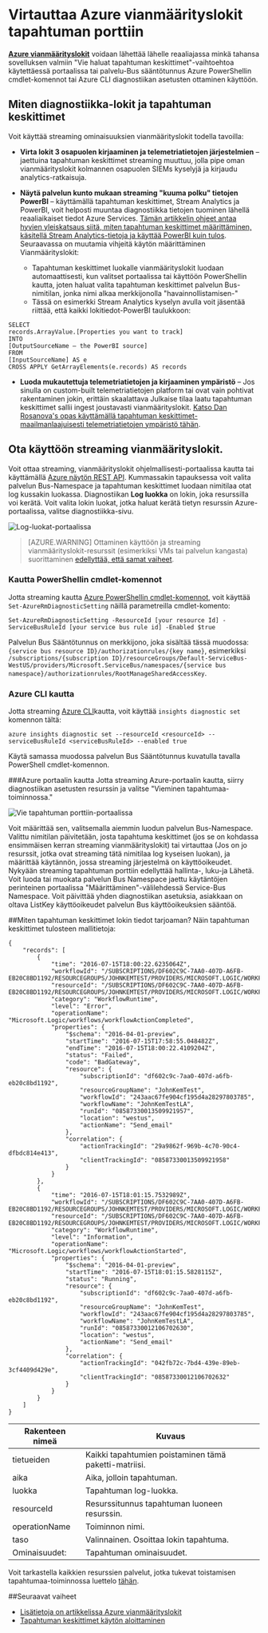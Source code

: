 <properties
    pageTitle="Virtauttaa Azure vianmäärityslokit tapahtuman porttiin | Microsoft Azure"
    description="Opettele virtauttaa Azure vianmäärityslokit tapahtuma-porttiin."
    authors="johnkemnetz"
    manager="rboucher"
    editor=""
    services="monitoring-and-diagnostics"
    documentationCenter="monitoring-and-diagnostics"/>

<tags
    ms.service="monitoring-and-diagnostics"
    ms.workload="na"
    ms.tgt_pltfrm="na"
    ms.devlang="na"
    ms.topic="article"
    ms.date="08/08/2016"
    ms.author="johnkem"/>

# <a name="stream-azure-diagnostic-logs-to-event-hubs"></a>Virtauttaa Azure vianmäärityslokit tapahtuman porttiin

**[Azure vianmäärityslokit](monitoring-overview-of-diagnostic-logs.md)** voidaan lähettää lähelle reaaliajassa minkä tahansa sovelluksen valmiin "Vie haluat tapahtuman keskittimet"-vaihtoehtoa käytettäessä portaalissa tai palvelu-Bus sääntötunnus Azure PowerShellin cmdlet-komennot tai Azure CLI diagnostiikan asetusten ottaminen käyttöön.

## <a name="what-you-can-do-with-diagnostics-logs-and-event-hubs"></a>Miten diagnostiikka-lokit ja tapahtuman keskittimet
Voit käyttää streaming ominaisuuksien vianmäärityslokit todella tavoilla:

- **Virta lokit 3 osapuolen kirjaaminen ja telemetriatietojen järjestelmien** – jaettuina tapahtuman keskittimet streaming muuttuu, jolla pipe oman vianmäärityslokit kolmannen osapuolen SIEMs kyselyjä ja kirjaudu analytics-ratkaisuja.

- **Näytä palvelun kunto mukaan streaming "kuuma polku" tietojen PowerBI** – käyttämällä tapahtuman keskittimet, Stream Analytics ja PowerBI, voit helposti muuntaa diagnostiikka tietojen tuominen lähellä reaaliaikaiset tiedot Azure Services. [Tämän artikkelin ohjeet antaa hyvien yleiskatsaus siitä, miten tapahtuman keskittimet määrittäminen, käsitellä Stream Analytics-tietoja ja käyttää PowerBI kuin tulos](../stream-analytics/stream-analytics-power-bi-dashboard.md). Seuraavassa on muutamia vihjeitä käytön määrittäminen Vianmäärityslokit:
    - Tapahtuman keskittimet luokalle vianmäärityslokit luodaan automaattisesti, kun valitset portaalissa tai käyttöön PowerShellin kautta, joten haluat valita tapahtuman keskittimet palvelun Bus-nimitilan, jonka nimi alkaa merkkijonolla "havainnollistamisen-"
    - Tässä on esimerkki Stream Analytics kyselyn avulla voit jäsentää riittää, että kaikki lokitiedot-PowerBI taulukkoon:

```
SELECT
records.ArrayValue.[Properties you want to track]
INTO
[OutputSourceName – the PowerBI source]
FROM
[InputSourceName] AS e
CROSS APPLY GetArrayElements(e.records) AS records
```

- **Luoda mukautettuja telemetriatietojen ja kirjaaminen ympäristö** – Jos sinulla on custom-built telemetriatietojen platform tai ovat vain pohtivat rakentaminen jokin, erittäin skaalattava Julkaise tilaa laatu tapahtuman keskittimet sallii ingest joustavasti vianmäärityslokit. [Katso Dan Rosanova's opas käyttämällä tapahtuman keskittimet-maailmanlaajuisesti telemetriatietojen ympäristö tähän](https://azure.microsoft.com/documentation/videos/build-2015-designing-and-sizing-a-global-scale-telemetry-platform-on-azure-event-Hubs/).

## <a name="enable-streaming-of-diagnostic-logs"></a>Ota käyttöön streaming vianmäärityslokit.
Voit ottaa streaming, vianmäärityslokit ohjelmallisesti-portaalissa kautta tai käyttämällä [Azure näytön REST API](https://msdn.microsoft.com/library/azure/dn931943.aspx). Kummassakin tapauksessa voit valita palvelun Bus-Namespace ja tapahtuman keskittimet luodaan nimitilaa otat log kussakin luokassa. Diagnostiikan **Log luokka** on lokin, joka resurssilla voi kerätä. Voit valita lokin luokat, jotka haluat kerätä tietyn resurssin Azure-portaalissa, valitse diagnostiikka-sivu.

![Log-luokat-portaalissa](./media/monitoring-stream-diagnostic-logs-to-event-hubs/log-categories.png)

> [AZURE.WARNING] Ottaminen käyttöön ja streaming vianmäärityslokit-resurssit (esimerkiksi VMs tai palvelun kangasta) suorittaminen [edellyttää, että samat vaiheet](../event-hubs/event-hubs-streaming-azure-diags-data.md).

### <a name="via-powershell-cmdlets"></a>Kautta PowerShellin cmdlet-komennot
Jotta streaming kautta [Azure PowerShellin cmdlet-komennot](insights-powershell-samples.md), voit käyttää `Set-AzureRmDiagnosticSetting` näillä parametreilla cmdlet-komento:

```
Set-AzureRmDiagnosticSetting -ResourceId [your resource Id] -ServiceBusRuleId [your service bus rule id] -Enabled $true
```

Palvelun Bus Sääntötunnus on merkkijono, joka sisältää tässä muodossa: `{service bus resource ID}/authorizationrules/{key name}`, esimerkiksi `/subscriptions/{subscription ID}/resourceGroups/Default-ServiceBus-WestUS/providers/Microsoft.ServiceBus/namespaces/{service bus namespace}/authorizationrules/RootManageSharedAccessKey`.


### <a name="via-azure-cli"></a>Azure CLI kautta
Jotta streaming [Azure CLI](insights-cli-samples.md)kautta, voit käyttää `insights diagnostic set` komennon tältä:

```
azure insights diagnostic set --resourceId <resourceId> --serviceBusRuleId <serviceBusRuleId> --enabled true
```

Käytä samassa muodossa palvelun Bus Sääntötunnus kuvatulla tavalla PowerShell cmdlet-komennon.

###<a name="via-azure-portal"></a>Azure portaalin kautta
Jotta streaming Azure-portaalin kautta, siirry diagnostiikan asetusten resurssin ja valitse "Vieminen tapahtumaa-toiminnossa."

![Vie tapahtuman porttiin-portaalissa](./media/monitoring-stream-diagnostic-logs-to-event-hubs/portal-export.png)

Voit määrittää sen, valitsemalla aiemmin luodun palvelun Bus-Namespace. Valittu nimitilan päivitetään, josta tapahtuma keskittimet (jos se on kohdassa ensimmäisen kerran streaming vianmäärityslokit) tai virtauttaa (Jos on jo resurssit, jotka ovat streaming tätä nimitilaa log kyseisen luokan), ja määrittää käytännön, jossa streaming järjestelmä on käyttöoikeudet. Nykyään streaming tapahtuman porttiin edellyttää hallinta-, luku-ja Lähetä. Voit luoda tai muokata palvelun Bus Namespace jaettu käytäntöjen perinteinen portaalissa "Määrittäminen"-välilehdessä Service-Bus Namespace. Voit päivittää yhden diagnostiikan asetuksia, asiakkaan on oltava ListKey käyttöoikeudet palvelun Bus käyttöoikeuksien sääntöä.

##<a name="how-do-i-consume-the-log-data-from-event-hubs"></a>Miten tapahtuman keskittimet lokin tiedot tarjoaman?
Näin tapahtuman keskittimet tulosteen mallitietoja:

```
{
    "records": [
        {
            "time": "2016-07-15T18:00:22.6235064Z",
            "workflowId": "/SUBSCRIPTIONS/DF602C9C-7AA0-407D-A6FB-EB20C8BD1192/RESOURCEGROUPS/JOHNKEMTEST/PROVIDERS/MICROSOFT.LOGIC/WORKFLOWS/JOHNKEMTESTLA",
            "resourceId": "/SUBSCRIPTIONS/DF602C9C-7AA0-407D-A6FB-EB20C8BD1192/RESOURCEGROUPS/JOHNKEMTEST/PROVIDERS/MICROSOFT.LOGIC/WORKFLOWS/JOHNKEMTESTLA/RUNS/08587330013509921957/ACTIONS/SEND_EMAIL",
            "category": "WorkflowRuntime",
            "level": "Error",
            "operationName": "Microsoft.Logic/workflows/workflowActionCompleted",
            "properties": {
                "$schema": "2016-04-01-preview",
                "startTime": "2016-07-15T17:58:55.048482Z",
                "endTime": "2016-07-15T18:00:22.4109204Z",
                "status": "Failed",
                "code": "BadGateway",
                "resource": {
                    "subscriptionId": "df602c9c-7aa0-407d-a6fb-eb20c8bd1192",
                    "resourceGroupName": "JohnKemTest",
                    "workflowId": "243aac67fe904cf195d4a28297803785",
                    "workflowName": "JohnKemTestLA",
                    "runId": "08587330013509921957",
                    "location": "westus",
                    "actionName": "Send_email"
                },
                "correlation": {
                    "actionTrackingId": "29a9862f-969b-4c70-90c4-dfbdc814e413",
                    "clientTrackingId": "08587330013509921958"
                }
            }
        },
        {
            "time": "2016-07-15T18:01:15.7532989Z",
            "workflowId": "/SUBSCRIPTIONS/DF602C9C-7AA0-407D-A6FB-EB20C8BD1192/RESOURCEGROUPS/JOHNKEMTEST/PROVIDERS/MICROSOFT.LOGIC/WORKFLOWS/JOHNKEMTESTLA",
            "resourceId": "/SUBSCRIPTIONS/DF602C9C-7AA0-407D-A6FB-EB20C8BD1192/RESOURCEGROUPS/JOHNKEMTEST/PROVIDERS/MICROSOFT.LOGIC/WORKFLOWS/JOHNKEMTESTLA/RUNS/08587330012106702630/ACTIONS/SEND_EMAIL",
            "category": "WorkflowRuntime",
            "level": "Information",
            "operationName": "Microsoft.Logic/workflows/workflowActionStarted",
            "properties": {
                "$schema": "2016-04-01-preview",
                "startTime": "2016-07-15T18:01:15.5828115Z",
                "status": "Running",
                "resource": {
                    "subscriptionId": "df602c9c-7aa0-407d-a6fb-eb20c8bd1192",
                    "resourceGroupName": "JohnKemTest",
                    "workflowId": "243aac67fe904cf195d4a28297803785",
                    "workflowName": "JohnKemTestLA",
                    "runId": "08587330012106702630",
                    "location": "westus",
                    "actionName": "Send_email"
                },
                "correlation": {
                    "actionTrackingId": "042fb72c-7bd4-439e-89eb-3cf4409d429e",
                    "clientTrackingId": "08587330012106702632"
                }
            }
        }
    ]
}
```

| Rakenteen nimeä | Kuvaus                                            |
|--------------|--------------------------------------------------------|
|tietueiden       | Kaikki tapahtumien poistaminen tämä paketti-matriisi.            |
|aika          | Aika, jolloin tapahtuman.                      |
|luokka      | Tapahtuman log-luokka.                           |
|resourceId    | Resurssitunnus tapahtuman luoneen resurssin. |
|operationName | Toiminnon nimi.                                 |
|taso         | Valinnainen. Osoittaa lokin tapahtuma.               |
|Ominaisuudet:    | Tapahtuman ominaisuudet.                               |


Voit tarkastella kaikkien resurssien palvelut, jotka tukevat toistamisen tapahtumaa-toiminnossa luettelo [tähän](monitoring-overview-of-diagnostic-logs.md).

##<a name="next-steps"></a>Seuraavat vaiheet
- [Lisätietoja on artikkelissa Azure vianmäärityslokit](monitoring-overview-of-diagnostic-logs.md)
- [Tapahtuman keskittimet käytön aloittaminen](../event-hubs/event-hubs-csharp-ephcs-getstarted.md)
